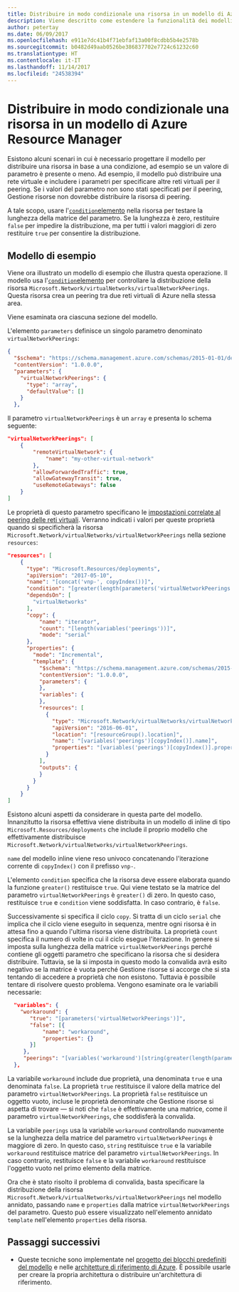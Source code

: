 ```yaml
---
title: Distribuire in modo condizionale una risorsa in un modello di Azure Resource Manager
description: Viene descritto come estendere la funzionalità dei modelli di Azure Resource Manager per distribuire in modo condizionale una risorsa in base al valore di un parametro
author: petertay
ms.date: 06/09/2017
ms.openlocfilehash: e911e7dc41b4f71ebfaf13a00f8cdbb5b4e2578b
ms.sourcegitcommit: b0482d49aab0526be386837702e7724c61232c60
ms.translationtype: HT
ms.contentlocale: it-IT
ms.lasthandoff: 11/14/2017
ms.locfileid: "24538394"
---
```

# <a name="conditionally-deploy-a-resource-in-an-azure-resource-manager-template"></a>Distribuire in modo condizionale una risorsa in un modello di Azure Resource Manager

Esistono alcuni scenari in cui è necessario progettare il modello per distribuire una risorsa in base a una condizione, ad esempio se un valore di parametro è presente o meno. Ad esempio, il modello può distribuire una rete virtuale e includere i parametri per specificare altre reti virtuali per il peering. Se i valori del parametro non sono stati specificati per il peering, Gestione risorse non dovrebbe distribuire la risorsa di peering.

A tale scopo, usare l'[`condition`elemento][azure-resource-manager-condition] nella risorsa per testare la lunghezza della matrice del parametro. Se la lunghezza è zero, restituire `false` per impedire la distribuzione, ma per tutti i valori maggiori di zero restituire `true` per consentire la distribuzione.

## <a name="example-template"></a>Modello di esempio

Viene ora illustrato un modello di esempio che illustra questa operazione. Il modello usa l'[`condition`elemento][azure-resource-manager-condition] per controllare la distribuzione della risorsa `Microsoft.Network/virtualNetworks/virtualNetworkPeerings`. Questa risorsa crea un peering tra due reti virtuali di Azure nella stessa area.

Viene esaminata ora ciascuna sezione del modello.

L'elemento `parameters` definisce un singolo parametro denominato `virtualNetworkPeerings`: 

```json
{
  "$schema": "https://schema.management.azure.com/schemas/2015-01-01/deploymentTemplate.json#",
  "contentVersion": "1.0.0.0",
  "parameters": {
    "virtualNetworkPeerings": {
      "type": "array",
      "defaultValue": []
    }
  },
```
Il parametro `virtualNetworkPeerings` è un `array` e presenta lo schema seguente:

```json
"virtualNetworkPeerings": [
    {
        "remoteVirtualNetwork": {
            "name": "my-other-virtual-network"
        },
        "allowForwardedTraffic": true,
        "allowGatewayTransit": true,
        "useRemoteGateways": false
    }
]
```

Le proprietà di questo parametro specificano le [impostazioni correlate al peering delle reti virtuali][vnet-peering-resource-schema]. Verranno indicati i valori per queste proprietà quando si specificherà la risorsa `Microsoft.Network/virtualNetworks/virtualNetworkPeerings` nella sezione `resources`:

```json
"resources": [
    {
      "type": "Microsoft.Resources/deployments",
      "apiVersion": "2017-05-10",
      "name": "[concat('vnp-', copyIndex())]",
      "condition": "[greater(length(parameters('virtualNetworkPeerings')), 0)]",
      "dependsOn": [
        "virtualNetworks"
      ],
      "copy": {
          "name": "iterator",
          "count": "[length(variables('peerings'))]",
          "mode": "serial"
      },
      "properties": {
        "mode": "Incremental",
        "template": {
          "$schema": "https://schema.management.azure.com/schemas/2015-01-01/deploymentTemplate.json#",
          "contentVersion": "1.0.0.0",
          "parameters": {
          },
          "variables": {
          },
          "resources": [
            {
              "type": "Microsoft.Network/virtualNetworks/virtualNetworkPeerings",
              "apiVersion": "2016-06-01",
              "location": "[resourceGroup().location]",
              "name": "[variables('peerings')[copyIndex()].name]",
              "properties": "[variables('peerings')[copyIndex()].properties]"
            }
          ],
          "outputs": {
          }
        }
      }
    }
]
```
Esistono alcuni aspetti da considerare in questa parte del modello. Innanzitutto la risorsa effettiva viene distribuita in un modello di inline di tipo `Microsoft.Resources/deployments` che include il proprio modello che effettivamente distribuisce `Microsoft.Network/virtualNetworks/virtualNetworkPeerings`.

`name` del modello inline viene reso univoco concatenando l'iterazione corrente di `copyIndex()` con il prefisso `vnp-`. 

L'elemento `condition` specifica che la risorsa deve essere elaborata quando la funzione `greater()` restituisce `true`. Qui viene testato se la matrice del parametro `virtualNetworkPeerings` è `greater()` di zero. In questo caso, restituisce `true` e `condition` viene soddisfatta. In caso contrario, è `false`.

Successivamente si specifica il ciclo `copy`. Si tratta di un ciclo `serial` che implica che il ciclo viene eseguito in sequenza, mentre ogni risorsa è in attesa fino a quando l'ultima risorsa viene distribuita. La proprietà `count` specifica il numero di volte in cui il ciclo esegue l'iterazione. In genere si imposta sulla lunghezza della matrice `virtualNetworkPeerings` perché contiene gli oggetti parametro che specificano la risorsa che si desidera distribuire. Tuttavia, se la si imposta in questo modo la convalida avrà esito negativo se la matrice è vuota perché Gestione risorse si accorge che si sta tentando di accedere a proprietà che non esistono. Tuttavia è possibile tentare di risolvere questo problema. Vengono esaminate ora le variabili necessarie:

```json
  "variables": {
    "workaround": {
       "true": "[parameters('virtualNetworkPeerings')]",
       "false": [{
           "name": "workaround",
           "properties": {}
       }]
     },
     "peerings": "[variables('workaround')[string(greater(length(parameters('virtualNetworkPeerings')), 0))]]"
  },
```

La variabile `workaround` include due proprietà, una denominata `true` e una denominata `false`. La proprietà `true` restituisce il valore della matrice del parametro `virtualNetworkPeerings`. La proprietà `false` restituisce un oggetto vuoto, incluse le proprietà denominate che Gestione risorse si aspetta di trovare &mdash; si noti che `false` è effettivamente una matrice, come il parametro `virtualNetworkPeerings`, che soddisferà la convalida. 

La variabile `peerings` usa la variabile `workaround` controllando nuovamente se la lunghezza della matrice del parametro `virtualNetworkPeerings` è maggiore di zero. In questo caso, `string` restituisce `true` e la variabile `workaround` restituisce matrice del parametro `virtualNetworkPeerings`. In caso contrario, restituisce `false` e la variabile `workaround` restituisce l'oggetto vuoto nel primo elemento della matrice.

Ora che è stato risolto il problema di convalida, basta specificare la distribuzione della risorsa `Microsoft.Network/virtualNetworks/virtualNetworkPeerings` nel modello annidato, passando `name` e `properties` dalla matrice `virtualNetworkPeerings` del parametro. Questo può essere visualizzato nell'elemento annidato `template` nell'elemento `properties` della risorsa.

## <a name="next-steps"></a>Passaggi successivi

* Queste tecniche sono implementate nel [progetto dei blocchi predefiniti del modello](https://github.com/mspnp/template-building-blocks) e nelle [architetture di riferimento di Azure](/azure/architecture/reference-architectures/). È possibile usarle per creare la propria architettura o distribuire un'architettura di riferimento.

<!-- links -->
[azure-resource-manager-condition]: /azure/azure-resource-manager/resource-group-authoring-templates#resources
[azure-resource-manager-variable]: /azure/azure-resource-manager/resource-group-authoring-templates#variables
[vnet-peering-resource-schema]: /azure/templates/microsoft.network/virtualnetworks/virtualnetworkpeerings